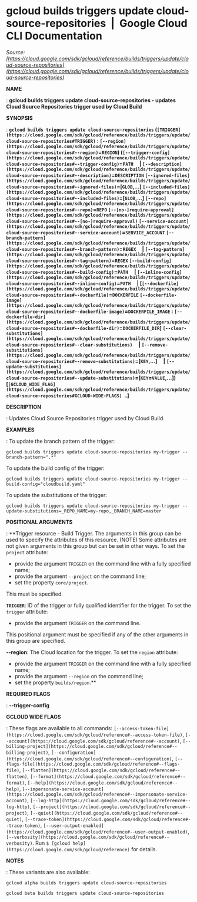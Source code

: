# gcloud builds triggers update cloud-source-repositories  |  Google Cloud CLI Documentation

*Source: [https://cloud.google.com/sdk/gcloud/reference/builds/triggers/update/cloud-source-repositories](https://cloud.google.com/sdk/gcloud/reference/builds/triggers/update/cloud-source-repositories)*

**NAME**

: **gcloud builds triggers update cloud-source-repositories - updates Cloud Source Repositories trigger used by Cloud Build**

**SYNOPSIS**

: **`gcloud builds triggers update cloud-source-repositories` (`[TRIGGER](https://cloud.google.com/sdk/gcloud/reference/builds/triggers/update/cloud-source-repositories#TRIGGER)` : `[--region](https://cloud.google.com/sdk/gcloud/reference/builds/triggers/update/cloud-source-repositories#--region)`=`REGION`) (`[--trigger-config](https://cloud.google.com/sdk/gcloud/reference/builds/triggers/update/cloud-source-repositories#--trigger-config)`=`PATH`     | `[--description](https://cloud.google.com/sdk/gcloud/reference/builds/triggers/update/cloud-source-repositories#--description)`=`DESCRIPTION` `[--ignored-files](https://cloud.google.com/sdk/gcloud/reference/builds/triggers/update/cloud-source-repositories#--ignored-files)`=[`GLOB`,…] `[--included-files](https://cloud.google.com/sdk/gcloud/reference/builds/triggers/update/cloud-source-repositories#--included-files)`=[`GLOB`,…] `[--repo](https://cloud.google.com/sdk/gcloud/reference/builds/triggers/update/cloud-source-repositories#--repo)`=`REPO` `[--[no-]require-approval](https://cloud.google.com/sdk/gcloud/reference/builds/triggers/update/cloud-source-repositories#--[no-]require-approval)` `[--service-account](https://cloud.google.com/sdk/gcloud/reference/builds/triggers/update/cloud-source-repositories#--service-account)`=`SERVICE_ACCOUNT` `[--branch-pattern](https://cloud.google.com/sdk/gcloud/reference/builds/triggers/update/cloud-source-repositories#--branch-pattern)`=`REGEX`     | `[--tag-pattern](https://cloud.google.com/sdk/gcloud/reference/builds/triggers/update/cloud-source-repositories#--tag-pattern)`=`REGEX` `[--build-config](https://cloud.google.com/sdk/gcloud/reference/builds/triggers/update/cloud-source-repositories#--build-config)`=`PATH`     | `[--inline-config](https://cloud.google.com/sdk/gcloud/reference/builds/triggers/update/cloud-source-repositories#--inline-config)`=`PATH`     | [`[--dockerfile](https://cloud.google.com/sdk/gcloud/reference/builds/triggers/update/cloud-source-repositories#--dockerfile)`=`DOCKERFILE` `[--dockerfile-image](https://cloud.google.com/sdk/gcloud/reference/builds/triggers/update/cloud-source-repositories#--dockerfile-image)`=`DOCKERFILE_IMAGE` : `[--dockerfile-dir](https://cloud.google.com/sdk/gcloud/reference/builds/triggers/update/cloud-source-repositories#--dockerfile-dir)`=`DOCKERFILE_DIR`] `[--clear-substitutions](https://cloud.google.com/sdk/gcloud/reference/builds/triggers/update/cloud-source-repositories#--clear-substitutions)`     | `[--remove-substitutions](https://cloud.google.com/sdk/gcloud/reference/builds/triggers/update/cloud-source-repositories#--remove-substitutions)`=[`KEY`,…]     | `[--update-substitutions](https://cloud.google.com/sdk/gcloud/reference/builds/triggers/update/cloud-source-repositories#--update-substitutions)`=[`KEY`=`VALUE`,…]) [`[GCLOUD_WIDE_FLAG](https://cloud.google.com/sdk/gcloud/reference/builds/triggers/update/cloud-source-repositories#GCLOUD-WIDE-FLAGS) …`]**

**DESCRIPTION**

: Updates Cloud Source Repositories trigger used by Cloud Build.

**EXAMPLES**

: To update the branch pattern of the trigger:

```
gcloud builds triggers update cloud-source-repositories my-trigger --branch-pattern=".*"
```

To update the build config of the trigger:

```
gcloud builds triggers update cloud-source-repositories my-trigger --build-config="cloudbuild.yaml"
```

To update the substitutions of the trigger:

```
gcloud builds triggers update cloud-source-repositories my-trigger --update-substitutions=_REPO_NAME=my-repo,_BRANCH_NAME=master
```

**POSITIONAL ARGUMENTS**

: **Trigger resource - Build Trigger. The arguments in this group can be used to
specify the attributes of this resource. (NOTE) Some attributes are not given
arguments in this group but can be set in other ways.
To set the `project` attribute:

- provide the argument `TRIGGER` on the command line with a fully
specified name;
- provide the argument `--project` on the command line;
- set the property `core/project`.

This must be specified.

**`TRIGGER`**:
ID of the trigger or fully qualified identifier for the trigger.
To set the `trigger` attribute:

- provide the argument `TRIGGER` on the command line.

This positional argument must be specified if any of the other arguments in this
group are specified.

**--region**:
The Cloud location for the trigger.
To set the `region` attribute:

- provide the argument `TRIGGER` on the command line with a fully
specified name;
- provide the argument `--region` on the command line;
- set the property `builds/region`.**

**REQUIRED FLAGS**

: **--trigger-config**

**GCLOUD WIDE FLAGS**

: These flags are available to all commands: `[--access-token-file](https://cloud.google.com/sdk/gcloud/reference#--access-token-file)`,
`[--account](https://cloud.google.com/sdk/gcloud/reference#--account)`, `[--billing-project](https://cloud.google.com/sdk/gcloud/reference#--billing-project)`,
`[--configuration](https://cloud.google.com/sdk/gcloud/reference#--configuration)`,
`[--flags-file](https://cloud.google.com/sdk/gcloud/reference#--flags-file)`,
`[--flatten](https://cloud.google.com/sdk/gcloud/reference#--flatten)`, `[--format](https://cloud.google.com/sdk/gcloud/reference#--format)`, `[--help](https://cloud.google.com/sdk/gcloud/reference#--help)`, `[--impersonate-service-account](https://cloud.google.com/sdk/gcloud/reference#--impersonate-service-account)`,
`[--log-http](https://cloud.google.com/sdk/gcloud/reference#--log-http)`,
`[--project](https://cloud.google.com/sdk/gcloud/reference#--project)`, `[--quiet](https://cloud.google.com/sdk/gcloud/reference#--quiet)`, `[--trace-token](https://cloud.google.com/sdk/gcloud/reference#--trace-token)`, `[--user-output-enabled](https://cloud.google.com/sdk/gcloud/reference#--user-output-enabled)`,
`[--verbosity](https://cloud.google.com/sdk/gcloud/reference#--verbosity)`.
Run `$ [gcloud help](https://cloud.google.com/sdk/gcloud/reference)` for details.

**NOTES**

: These variants are also available:

```
gcloud alpha builds triggers update cloud-source-repositories
```

```
gcloud beta builds triggers update cloud-source-repositories
```